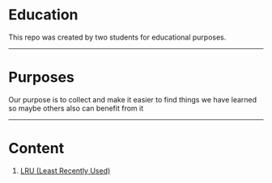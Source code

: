 # Education
This repo was created by two students for educational purposes.

---

# Purposes
Our purpose is to collect and make it easier to find things we have learned so maybe others also can benefit from it

___


# Content
 1. [LRU (Least Recently Used)](https://github.com/asifmayilli/Education/tree/master/LRU)
